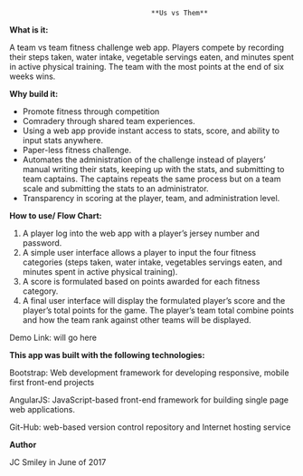                                        **Us vs Them**

**What is it:**

A team vs team fitness challenge web app. Players compete by recording their steps taken, water intake, vegetable servings eaten, and minutes spent in active physical training. The team with the most points at the end of six weeks wins.

 

**Why build it:**

* Promote fitness through competition
* Comradery through shared team experiences.
* Using a web app provide instant access to stats, score, and ability to input stats anywhere.
* Paper-less fitness challenge.
* Automates the administration of the challenge instead of players’ manual writing their stats, keeping up with the stats, and submitting to team captains. The captains repeats the same process but on a team scale and submitting the stats to an administrator.
* Transparency in scoring at the player, team, and administration level.

 

**How to use/ Flow Chart:**

1.  A player log into the web app with a player’s jersey number and password.
2.  A simple user interface allows a player to input the four fitness categories (steps taken, water intake, vegetables servings eaten, and minutes spent in active physical training).
3.  A score is formulated based on points awarded for each fitness category.
4.  A final user interface will display the formulated player’s score and the player’s total points for the game. The player’s team total combine points and how the team rank against other teams will be displayed.


Demo Link: will go here


**This app was built with the following technologies:**

Bootstrap: Web development framework for developing responsive, mobile first front-end projects

AngularJS: JavaScript-based front-end framework for building single page web applications.

Git-Hub: web-based version control repository and Internet hosting service


**Author**

JC Smiley in June of 2017
